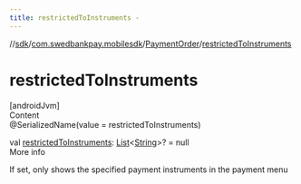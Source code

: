 ```yaml
---
title: restrictedToInstruments -
---
```

//[sdk](../../../index)/[com.swedbankpay.mobilesdk](../index)/[PaymentOrder](index)/[restrictedToInstruments](restricted-to-instruments)



# restrictedToInstruments  
[androidJvm]  
Content  
@SerializedName(value = restrictedToInstruments)  
  
val [restrictedToInstruments](restricted-to-instruments): [List](https://kotlinlang.org/api/latest/jvm/stdlib/kotlin.collections/-list/index.html)<[String](https://kotlinlang.org/api/latest/jvm/stdlib/kotlin/-string/index.html)>? = null  
More info  


If set, only shows the specified payment instruments in the payment menu

  



